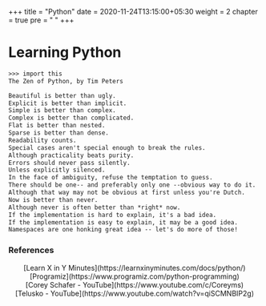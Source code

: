 +++
title = "Python"
date = 2020-11-24T13:15:00+05:30
weight = 2
chapter = true
pre = "<i class='devicon-python-plain colored'></i> "
+++

# Learning Python

```txt
>>> import this
The Zen of Python, by Tim Peters

Beautiful is better than ugly.
Explicit is better than implicit.
Simple is better than complex.
Complex is better than complicated.
Flat is better than nested.
Sparse is better than dense.
Readability counts.
Special cases aren't special enough to break the rules.
Although practicality beats purity.
Errors should never pass silently.
Unless explicitly silenced.
In the face of ambiguity, refuse the temptation to guess.
There should be one-- and preferably only one --obvious way to do it.
Although that way may not be obvious at first unless you're Dutch.
Now is better than never.
Although never is often better than *right* now.
If the implementation is hard to explain, it's a bad idea.
If the implementation is easy to explain, it may be a good idea.
Namespaces are one honking great idea -- let's do more of those!
```

### References
<center>[Learn X in Y Minutes](https://learnxinyminutes.com/docs/python/)</center>
<center>[Programiz](https://www.programiz.com/python-programming)</center> 
<center>[Corey Schafer - YouTube](https://www.youtube.com/c/Coreyms)</center>
<center>[Telusko - YouTube](https://www.youtube.com/watch?v=qiSCMNBIP2g)</center>
